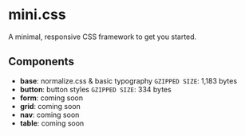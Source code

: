# mini.css
A minimal, responsive CSS framework to get you started.

## Components

- **base**: normalize.css & basic typography `GZIPPED SIZE`: 1,183 bytes
- **button**: button styles `GZIPPED SIZE`: 334 bytes
- **form**: coming soon
- **grid**:	coming soon 
- **nav**: coming soon
- **table**: coming soon
